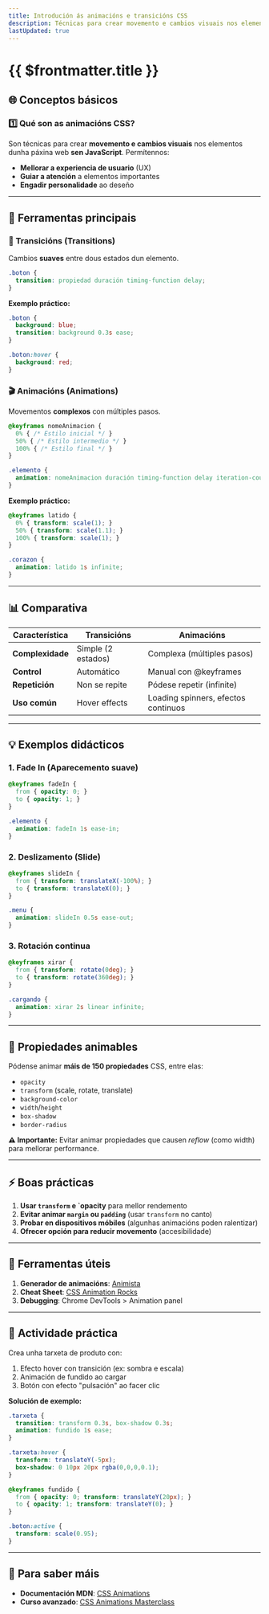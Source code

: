 ```yaml
---
title: Introdución ás animacións e transicións CSS
description: Técnicas para crear movemento e cambios visuais nos elementos dunha páxina web.
lastUpdated: true
---
```


# {{ $frontmatter.title }}
 

## **🌐 Conceptos básicos**

### **1️⃣ Qué son as animacións CSS?**
Son técnicas para crear **movemento e cambios visuais** nos elementos dunha páxina web **sen JavaScript**. Permítennos:

- **Mellorar a experiencia de usuario** (UX)
- **Guiar a atención** a elementos importantes
- **Engadir personalidade** ao deseño

---

## **🔧 Ferramentas principais**

### **🔄 Transicións (Transitions)**
Cambios **suaves** entre dous estados dun elemento.

```css
.boton {
  transition: propiedad duración timing-function delay;
}
```

**Exemplo práctico:**
```css
.boton {
  background: blue;
  transition: background 0.3s ease;
}

.boton:hover {
  background: red;
}
```

### **🎬 Animacións (Animations)**
Movementos **complexos** con múltiples pasos.

```css
@keyframes nomeAnimacion {
  0% { /* Estilo inicial */ }
  50% { /* Estilo intermedio */ }
  100% { /* Estilo final */ }
}

.elemento {
  animation: nomeAnimacion duración timing-function delay iteration-count direction;
}
```

**Exemplo práctico:**
```css
@keyframes latido {
  0% { transform: scale(1); }
  50% { transform: scale(1.1); }
  100% { transform: scale(1); }
}

.corazon {
  animation: latido 1s infinite;
}
```

---

## **📊 Comparativa**

| Característica   | Transicións        | Animacións                          |
| ---------------- | ------------------ | ----------------------------------- |
| **Complexidade** | Simple (2 estados) | Complexa (múltiples pasos)          |
| **Control**      | Automático         | Manual con @keyframes               |
| **Repetición**   | Non se repite      | Pódese repetir (infinite)           |
| **Uso común**    | Hover effects      | Loading spinners, efectos continuos |

---

## **💡 Exemplos didácticos**

### **1. Fade In (Aparecemento suave)**
```css
@keyframes fadeIn {
  from { opacity: 0; }
  to { opacity: 1; }
}

.elemento {
  animation: fadeIn 1s ease-in;
}
```

### **2. Deslizamento (Slide)**
```css
@keyframes slideIn {
  from { transform: translateX(-100%); }
  to { transform: translateX(0); }
}

.menu {
  animation: slideIn 0.5s ease-out;
}
```

### **3. Rotación continua**
```css
@keyframes xirar {
  from { transform: rotate(0deg); }
  to { transform: rotate(360deg); }
}

.cargando {
  animation: xirar 2s linear infinite;
}
```

---

## **🎨 Propiedades animables**
Pódense animar **máis de 150 propiedades** CSS, entre elas:

- `opacity`
- `transform` (scale, rotate, translate)
- `background-color`
- `width`/`height`
- `box-shadow`
- `border-radius`

**⚠️ Importante:** Evitar animar propiedades que causen *reflow* (como width) para mellorar performance.

---

## **⚡ Boas prácticas**

1. **Usar `transform` e `opacity** para mellor rendemento
2. **Evitar animar `margin` ou `padding`** (usar `transform` no canto)
3. **Probar en dispositivos móbiles** (algunhas animacións poden ralentizar)
4. **Ofrecer opción para reducir movemento** (accesibilidade)

---

## **🔧 Ferramentas úteis**

1. **Generador de animacións**: [Animista](https://animista.net/)
2. **Cheat Sheet**: [CSS Animation Rocks](https://cssanimation.rocks/)
3. **Debugging**: Chrome DevTools > Animation panel

---

## **📌 Actividade práctica**
Crea unha tarxeta de produto con:
1. Efecto hover con transición (ex: sombra e escala)
2. Animación de fundido ao cargar
3. Botón con efecto "pulsación" ao facer clic

**Solución de exemplo:**
```css
.tarxeta {
  transition: transform 0.3s, box-shadow 0.3s;
  animation: fundido 1s ease;
}

.tarxeta:hover {
  transform: translateY(-5px);
  box-shadow: 0 10px 20px rgba(0,0,0,0.1);
}

@keyframes fundido {
  from { opacity: 0; transform: translateY(20px); }
  to { opacity: 1; transform: translateY(0); }
}

.boton:active {
  transform: scale(0.95);
}
```

---

## **🚀 Para saber máis**
- **Documentación MDN**: [CSS Animations](https://developer.mozilla.org/es/docs/Web/CSS/CSS_Animations)
- **Curso avanzado**: [CSS Animations Masterclass](https://cssanimation.io/)